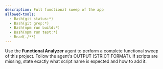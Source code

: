 ```yaml
---
description: Full functional sweep of the app
allowed-tools:
  - Bash(git status:*)
  - Bash(git grep:*)
  - Bash(npm run build:*)
  - Bash(npm run test:*)
  - Read(./**)
---
```

Use the **Functional Analyzer** agent to perform a complete functional sweep of this project.
Follow the agent's OUTPUT (STRICT FORMAT). If scripts are missing, state exactly what script name is expected and how to add it.
